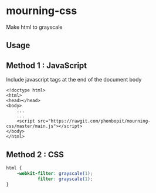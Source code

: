 # mourning-css
Make html to grayscale

## Usage

## Method 1 : JavaScript

Include javascript tags at the end of the document body

```
<!doctype html>
<html>
<head></head>
<body>
    ...
    ...
    <script src="https://rawgit.com/phonbopit/mourning-css/master/main.js"></script>
</body>
</html>
```

## Method 2 : CSS

```css
html {
    -webkit-filter: grayscale(1);
            filter: grayscale(1);
}
```
